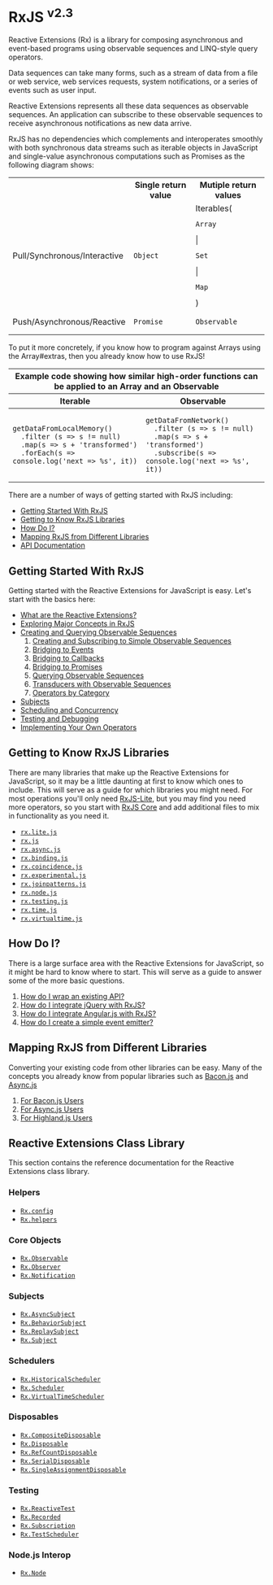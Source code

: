# RxJS <sup>v2.3</sup>

Reactive Extensions (Rx) is a library for composing asynchronous and event-based programs using observable sequences and LINQ-style query operators.

Data sequences can take many forms, such as a stream of data from a file or web service, web services requests, system notifications, or a series of events such as user input.

Reactive Extensions represents all these data sequences as observable sequences. An application can subscribe to these observable sequences to receive asynchronous notifications as new data arrive.

RxJS has no dependencies which complements and interoperates smoothly with both synchronous data streams such as iterable objects in JavaScript and single-value asynchronous computations such as Promises as the following diagram shows:

<center>
<table>
   <th></th><th>Single return value</th><th>Mutiple return values</th>
   <tr>
      <td>Pull/Synchronous/Interactive</td>
      <td><pre><code>Object</code></pre></td>
      <td>Iterables(<pre><code>Array</code></pre> | <pre><code>Set</code></pre> | <pre><code>Map</code></pre>)</td>
   </tr>
   <tr>
      <td>Push/Asynchronous/Reactive</td>
      <td><pre><code>Promise</code></pre></td>
      <td><pre><code>Observable</code></pre></td>
   </tr>
</table>
</center>

To put it more concretely, if you know how to program against Arrays using the Array#extras, then you already know how to use RxJS!

<center><table>
 <thead>
  <tr><th colspan="2">Example code showing how similar high-order functions can be applied to an Array and an Observable</th></tr>
  <tr><th>Iterable</th><th>Observable</th></tr>
 </thead>
 <tbody>
  <tr><td><pre><code>getDataFromLocalMemory()
  .filter (s => s != null)
  .map(s => s + 'transformed')
  .forEach(s => console.log('next => %s', it))</code></pre></td>
  <td><pre><code>getDataFromNetwork()
  .filter (s => s != null)
  .map(s => s + 'transformed')
  .subscribe(s => console.log('next => %s', it))</code></pre></td></tr>
 </tbody>
</table></center>

There are a number of ways of getting started with RxJS including:
- [Getting Started With RxJS](https://github.com/Reactive-Extensions/RxJS/tree/master/doc#getting-started-with-rxjs)
- [Getting to Know RxJS Libraries](https://github.com/Reactive-Extensions/RxJS/tree/master/doc#getting-to-know-rxjs-libraries)
- [How Do I?](https://github.com/Reactive-Extensions/RxJS/tree/master/doc#how-do-i)
- [Mapping RxJS from Different Libraries](https://github.com/Reactive-Extensions/RxJS/tree/master/doc#mapping-rxjs-from-different-libraries)
- [API Documentation](https://github.com/Reactive-Extensions/RxJS/tree/master/doc#reactive-extensions-class-library)

## Getting Started With RxJS

Getting started with the Reactive Extensions for JavaScript is easy.  Let's start with the basics here:

- [What are the Reactive Extensions?](gettingstarted/what.md)
- [Exploring Major Concepts in RxJS](gettingstarted/exploring.md)
- [Creating and Querying Observable Sequences](gettingstarted/creatingquerying.md)
   1. [Creating and Subscribing to Simple Observable Sequences](gettingstarted/creating.md)
   2. [Bridging to Events](gettingstarted/events.md)
   3. [Bridging to Callbacks](gettingstarted/callbacks.md)
   4. [Bridging to Promises](gettingstarted/promises.md)   
   5. [Querying Observable Sequences](gettingstarted/querying.md)
   6. [Transducers with Observable Sequences](gettingstarted/transducers.md)
   7. [Operators by Category](gettingstarted/categories.md)
- [Subjects](gettingstarted/subjects.md)
- [Scheduling and Concurrency](gettingstarted/schedulers.md)
- [Testing and Debugging](gettingstarted/testing.md)
- [Implementing Your Own Operators](gettingstarted/operators.md)

## Getting to Know RxJS Libraries ##

There are many libraries that make up the Reactive Extensions for JavaScript, so it may be a little daunting at first to know which ones to include.  This will serve as a guide for which libraries you might need.  For most operations you'll only need [RxJS-Lite](libraries/rx.lite.md), but you may find you need more operators, so you start with [RxJS Core](libraries/rx.md) and add additional files to mix in functionality as you need it.

- [`rx.lite.js`](libraries/rx.lite.md)
- [`rx.js`](libraries/rx.md)
- [`rx.async.js`](libraries/rx.async.md)
- [`rx.binding.js`](libraries/rx.binding.md)
- [`rx.coincidence.js`](libraries/rx.coincidence.md)
- [`rx.experimental.js`](libraries/rx.experimental.md)
- [`rx.joinpatterns.js`](libraries/rx.joinpatterns.md)
- [`rx.node.js`](libraries/rx.node.md)
- [`rx.testing.js`](libraries/rx.testing.md)
- [`rx.time.js`](libraries/rx.time.md)
- [`rx.virtualtime.js`](libraries/rx.virtualtime.md)

## How Do I? ##

There is a large surface area with the Reactive Extensions for JavaScript, so it might be hard to know where to start.  This will serve as a guide to answer some of the more basic questions.

1. [How do I wrap an existing API?](howdoi/wrap.md)
2. [How do I integrate jQuery with RxJS?](howdoi/jquery.md)
3. [How do I integrate Angular.js with RxJS?](howdoi/angular.md)
4. [How do I create a simple event emitter?](howdoi/eventemitter.md)

## Mapping RxJS from Different Libraries ##

Converting your existing code from other libraries can be easy.  Many of the concepts you already know from popular libraries such as [Bacon.js](https://github.com/baconjs/bacon.js) and [Async.js](https://github.com/caolan/async)

1. [For Bacon.js Users](mapping/baconjs.md)
2. [For Async.js Users](mapping/asyncjs.md)
3. [For Highland.js Users](mapping/highlandjs.md)

## Reactive Extensions Class Library

This section contains the reference documentation for the Reactive Extensions class library.

### Helpers

- [`Rx.config`](api/config/readme.md)
- [`Rx.helpers`](api/helpers/readme.md)

### Core Objects

- [`Rx.Observable`](api/core/observable.md)
- [`Rx.Observer`](api/core/observer.md)
- [`Rx.Notification`](api/core/notification.md)

### Subjects

- [`Rx.AsyncSubject`](api/subjects/asyncsubject.md)
- [`Rx.BehaviorSubject`](api/subjects/behaviorsubject.md)
- [`Rx.ReplaySubject`](api/subjects/replaysubject.md)
- [`Rx.Subject`](api/subjects/subject.md)

### Schedulers

- [`Rx.HistoricalScheduler`](api/schedulers/historicalscheduler.md)
- [`Rx.Scheduler`](api/schedulers/scheduler.md)
- [`Rx.VirtualTimeScheduler`](api/schedulers/virtualtimescheduler.md)

### Disposables

- [`Rx.CompositeDisposable`](api/disposables/compositedisposable.md)
- [`Rx.Disposable`](api/disposables/disposable.md)
- [`Rx.RefCountDisposable`](api/disposables/refcountdisposable.md)
- [`Rx.SerialDisposable`](api/disposables/serialdisposable.md)
- [`Rx.SingleAssignmentDisposable`](api/disposables/singleassignmentdisposable.md)

### Testing

- [`Rx.ReactiveTest`](api/testing/reactivetest.md)
- [`Rx.Recorded`](api/testing/recorded.md)
- [`Rx.Subscription`](api/testing/subscription.md)
- [`Rx.TestScheduler`](api/testing/testscheduler.md)

### Node.js Interop

- [`Rx.Node`](api/nodejs/nodejs.md)
